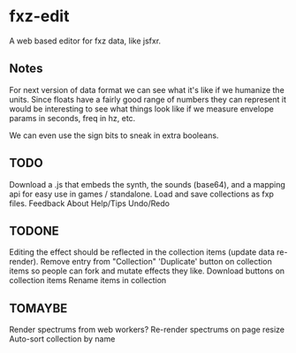 fxz-edit
========

A web based editor for fxz data, like jsfxr.

Notes
-----

For next version of data format we can see what it's like if we humanize the
units. Since floats have a fairly good range of numbers they can represent it
would be interesting to see what things look like if we measure envelope params
in seconds, freq in hz, etc.

We can even use the sign bits to sneak in extra booleans.

TODO
----
Download a .js that embeds the synth, the sounds (base64), and a mapping api for easy use in games / standalone.
Load and save collections as fxp files.
Feedback
About
Help/Tips
Undo/Redo

TODONE
------
Editing the effect should be reflected in the collection items (update data re-render).
Remove entry from "Collection"
'Duplicate' button on collection items so people can fork and mutate effects they like.
Download buttons on collection items
Rename items in collection

TOMAYBE
-------
Render spectrums from web workers?
Re-render spectrums on page resize
Auto-sort collection by name

